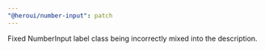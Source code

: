```yaml
---
"@heroui/number-input": patch
---
```


Fixed NumberInput label class being incorrectly mixed into the description.
